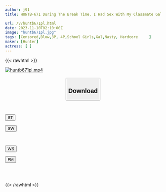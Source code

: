 ```yaml
---
author: j91
title: HUNTB-671 During The Break Time, I Had Sex With My Classmate Gals In The Changing Room For 5 Minutes! But After School, You Can Have Unlimited Intense Sex With Unlimited Time! With All My Might...

url: /v/huntb671pl.html
date: 2023-11-10T02:10:00Z
image: "huntb671pl.jpg"
tags: [Censored,Blow,3P, 4P,School Girls,Gal,Nasty, Hardcore	 ]
maker: [Hunter]
actress: [ ]
---
```



{{< rawhtml >}}

<div class="video" data-videoid="1JLLO7QJajUeOP4">
    <a href="javascript:;">
        <img src="https://my.j91.asia/v/huntb671pl.jpg" width="WIDTH" height="HEIGHT" alt="huntb671pl.mp4" loading="lazy">
    </a>
</div>

<script type="text/javascript" src="https://j91.asia/asset/on-demand-st.js"></script>

<br>
  <link rel="stylesheet" href="https://j91.asia/asset/bs5.css">
  
  <center>
  <button class="btn btn-primary" type="button" data-bs-toggle="collapse" data-bs-target=".multi-collapse" aria-expanded="false" aria-controls="multiCollapseExample1 multiCollapseExample2"><h2>Download</h2></button></center>
</p>
<div class="row">
  <div class="col">
    <div class="collapse multi-collapse" id="multiCollapseExample1">
      <div class="card card-body">
	      	      <br>
<div class="buttons">  
<p><a href="https://streamtape.to/v/1JLLO7QJajUeOP4" target="_blank"><button class="btn-hover color-3"><i class="fa fa-download"></i> ST</button></a></p>
<p><a href="https://sfastwish.com/7lpoo5vh88pz" target="_blank"><button class="btn-hover color-2"><i class="fa fa-download"></i> SW</button></a></p></div>
    </div>
  </div>
</div>
  <div class="col">
    <div class="collapse multi-collapse" id="multiCollapseExample2">
      <div class="card card-body">
	      <br>
<div class="buttons">
<p><a href="javascript:;" target="_blank"><button class="btn-hover color-9"><i class="fa fa-download"></i> WS</button></a></p>
<p><a href="javascript:;" target="_blank"><button class="btn-hover color-8"><i class="fa fa-download"></i> FM</button></a></p></div>
<br><br>
      </div>
    </div>
  </div>
</div>

{{< /rawhtml >}}
